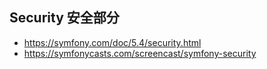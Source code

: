 ## Security 安全部分
- https://symfony.com/doc/5.4/security.html
- https://symfonycasts.com/screencast/symfony-security